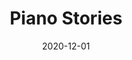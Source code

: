 ---
date: 2020-12-01
title: 'Piano Stories'
tags: ['Contemporary', 'EMIPM', 'Narrative', 'Piano', 'Sony/ATV','Warm']
published: true
url: 'https://www.emipm.com/en/browse/labels/PMY/78'
cover_image: ./images/standard.jpg
description: 'Warm, contemporary, narrative, piano-led cues for drama, documentary, human interest and reality programming'
publisher: 'EMI Production Music/Sony'
catalogue_number: 'PMY78'
---